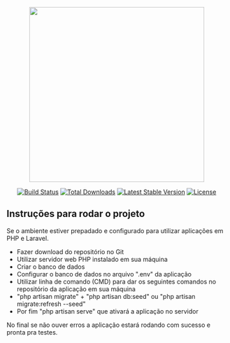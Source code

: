 <p align="center"><a href="https://laravel.com" target="_blank"><img src="https://raw.githubusercontent.com/laravel/art/master/logo-lockup/5%20SVG/2%20CMYK/1%20Full%20Color/laravel-logolockup-cmyk-red.svg" width="400"></a></p>

<p align="center">
<a href="https://travis-ci.org/laravel/framework"><img src="https://travis-ci.org/laravel/framework.svg" alt="Build Status"></a>
<a href="https://packagist.org/packages/laravel/framework"><img src="https://poser.pugx.org/laravel/framework/d/total.svg" alt="Total Downloads"></a>
<a href="https://packagist.org/packages/laravel/framework"><img src="https://poser.pugx.org/laravel/framework/v/stable.svg" alt="Latest Stable Version"></a>
<a href="https://packagist.org/packages/laravel/framework"><img src="https://poser.pugx.org/laravel/framework/license.svg" alt="License"></a>
</p>

<h2>Instruções para rodar o projeto</h2>
<p>Se o ambiente estiver prepadado e configurado para utilizar aplicações em PHP e Laravel.</p>
<ul>
    <li>Fazer download do repositório no Git</li>
    <li>Utilizar servidor web PHP instalado em sua máquina</li>
    <li>Criar o banco de dados</li>
    <li>Configurar o banco de dados no arquivo ".env" da aplicação</li>
    <li>Utilizar linha de comando (CMD) para dar os seguintes comandos no repositório da aplicação em sua máquina</li>
    <li>"php artisan migrate" + "php artisan db:seed" ou "php artisan migrate:refresh --seed"</li>
    <li>Por fim "php artisan serve" que ativará a aplicação no servidor</li>
</ul>
<p>No final se não ouver erros a aplicação estará rodando com sucesso e pronta pra testes.</p>
